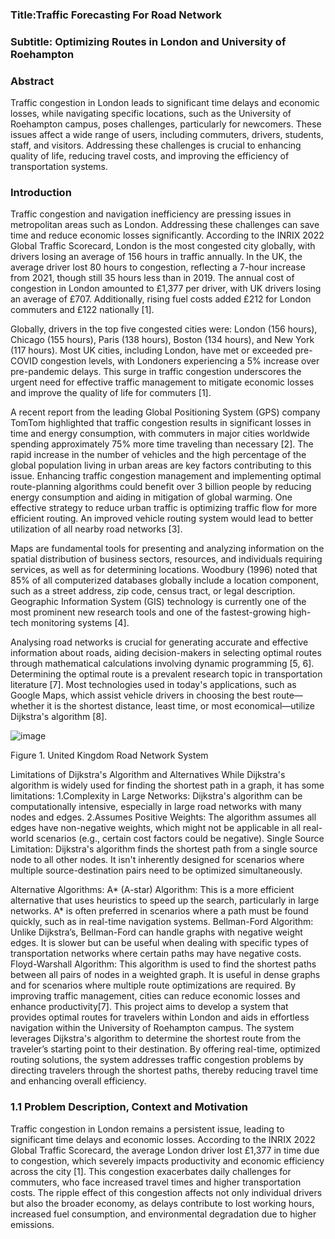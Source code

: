 ### Title:Traffic Forecasting For Road Network 
### Subtitle: Optimizing Routes in London and University of Roehampton

### Abstract
Traffic congestion in London leads to significant time delays and economic losses, while navigating specific locations, such as the University of Roehampton campus, poses challenges, particularly for newcomers. These issues affect a wide range of users, including commuters, drivers, students, staff, and visitors. Addressing these challenges is crucial to enhancing quality of life, reducing travel costs, and improving the efficiency of transportation systems.

### Introduction
Traffic congestion and navigation inefficiency are pressing issues in metropolitan areas such as London. Addressing these challenges can save time and reduce economic losses significantly. According to the INRIX 2022 Global Traffic Scorecard, London is the most congested city globally, with drivers losing an average of 156 hours in traffic annually. In the UK, the average driver lost 80 hours to congestion, reflecting a 7-hour increase from 2021, though still 35 hours less than in 2019. The annual cost of congestion in London amounted to £1,377 per driver, with UK drivers losing an average of £707. Additionally, rising fuel costs added £212 for London commuters and £122 nationally [1].

Globally, drivers in the top five congested cities were: London (156 hours), Chicago (155 hours), Paris (138 hours), Boston (134 hours), and New York (117 hours). Most UK cities, including London, have met or exceeded pre-COVID congestion levels, with Londoners experiencing a 5% increase over pre-pandemic delays. This surge in traffic congestion underscores the urgent need for effective traffic management to mitigate economic losses and improve the quality of life for commuters [1].

A recent report from the leading Global Positioning System (GPS) company TomTom highlighted that traffic congestion results in significant losses in time and energy consumption, with commuters in major cities worldwide spending approximately 75% more time traveling than necessary [2]. The rapid increase in the number of vehicles and the high percentage of the global population living in urban areas are key factors contributing to this issue. Enhancing traffic congestion management and implementing optimal route-planning algorithms could benefit over 3 billion people by reducing energy consumption and aiding in mitigation of global warming. One effective strategy to reduce urban traffic is optimizing traffic flow for more efficient routing. An improved vehicle routing system would lead to better utilization of all nearby road networks [3].

Maps are fundamental tools for presenting and analyzing information on the spatial distribution of business sectors, resources, and individuals requiring services, as well as for determining locations. Woodbury (1996) noted that 85% of all computerized databases globally include a location component, such as a street address, zip code, census tract, or legal description. Geographic Information System (GIS) technology is currently one of the most prominent new research tools and one of the fastest-growing high-tech monitoring systems [4].

Analysing road networks is crucial for generating accurate and effective information about roads, aiding decision-makers in selecting optimal routes through mathematical calculations involving dynamic programming [5, 6]. Determining the optimal route is a prevalent research topic in transportation literature [7]. Most technologies used in today's applications, such as Google Maps, which assist vehicle drivers in choosing the best route—whether it is the shortest distance, least time, or most economical—utilize Dijkstra's algorithm [8].


![image](https://github.com/user-attachments/assets/b46554bb-22d0-4609-af14-b3e34f44fd31)

Figure 1. United Kingdom Road Network System



Limitations of Dijkstra's Algorithm and Alternatives
While Dijkstra's algorithm is widely used for finding the shortest path in a graph, it has some limitations:
1.Complexity in Large Networks: Dijkstra's algorithm can be computationally intensive, especially in large road networks with many nodes and edges.
2.Assumes Positive Weights: The algorithm assumes all edges have non-negative weights, which might not be applicable in all real-world scenarios (e.g., certain cost factors could be negative).
Single Source Limitation: Dijkstra's algorithm finds the shortest path from a single source node to all other nodes. It isn't inherently designed for scenarios where multiple source-destination pairs need to be optimized simultaneously.

Alternative Algorithms:
A* (A-star) Algorithm: This is a more efficient alternative that uses heuristics to speed up the search, particularly in large networks. A* is often preferred in scenarios where a path must be found quickly, such as in real-time navigation systems.
Bellman-Ford Algorithm: Unlike Dijkstra’s, Bellman-Ford can handle graphs with negative weight edges. It is slower but can be useful when dealing with specific types of transportation networks where certain paths may have negative costs.
Floyd-Warshall Algorithm: This algorithm is used to find the shortest paths between all pairs of nodes in a weighted graph. It is useful in dense graphs and for scenarios where multiple route optimizations are required.
By improving traffic management, cities can reduce economic losses and enhance productivity[7]. This project aims to develop a system that provides optimal routes for travelers within London and aids in effortless navigation within the University of Roehampton campus. The system leverages Dijkstra's algorithm to determine the shortest route from the traveler’s starting point to their destination. By offering real-time, optimized routing solutions, the system addresses traffic congestion problems by directing travelers through the shortest paths, thereby reducing travel time and enhancing overall efficiency.




### 1.1 Problem Description, Context and Motivation
Traffic congestion in London remains a persistent issue, leading to significant time delays and economic losses. According to the INRIX 2022 Global Traffic Scorecard, the average London driver lost £1,377 in time due to congestion, which severely impacts productivity and economic efficiency across the city [1]. This congestion exacerbates daily challenges for commuters, who face increased travel times and higher transportation costs. The ripple effect of this congestion affects not only individual drivers but also the broader economy, as delays contribute to lost working hours, increased fuel consumption, and environmental degradation due to higher emissions.

